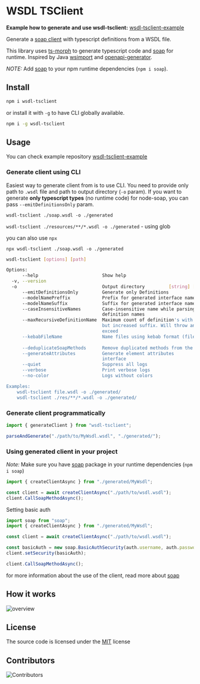 # WSDL TSClient

**Example how to generate and use wsdl-tsclient:** [wsdl-tsclient-example](https://github.com/dderevjanik/wsdl-tsclient-example)

Generate a [soap client](https://www.npmjs.com/package/soap) with typescript definitions from a WSDL file.

This library uses [ts-morph](https://www.npmjs.com/package/ts-morph) to generate typescript code and [soap](https://github.com/vpulim/node-soap) for runtime. Inspired by Java [wsimport](https://docs.oracle.com/javase/8/docs/technotes/tools/unix/wsimport.html) and [openapi-generator](https://github.com/OpenAPITools/openapi-generator).

*NOTE:* Add [soap](https://www.npmjs.com/package/soap) to your npm runtime dependencies (`npm i soap`).

## Install

```sh
npm i wsdl-tsclient
```

or install it with `-g` to have CLI globally available.

```sh
npm i -g wsdl-tsclient
```

## Usage

You can check example repository [wsdl-tsclient-example](https://github.com/dderevjanik/wsdl-tsclient-example)

### Generate client using CLI

Easiest way to generate client from is to use CLI. You need to provide only path to `.wsdl` file and
path to output directory (`-o` param). If you want to generate **only typescript types** (no runtime code) for node-soap, you can pass `--emitDefinitionsOnly` param.

`wsdl-tsclient ./soap.wsdl -o ./generated`

`wsdl-tsclient ./resources/**/*.wsdl -o ./generated` - using glob

you can also use `npx`

`npx wsdl-tsclient ./soap.wsdl -o ./generated`

```bash
wsdl-tsclient [options] [path]

Options:
      --help                        Show help                          [boolean]
  -v, --version                                                        [boolean]
  -o                                Output directory         [string] [required]
      --emitDefinitionsOnly         Generate only Definitions          [boolean]
      --modelNamePreffix            Prefix for generated interface names[string]
      --modelNameSuffix             Suffix for generated interface names[string]
      --caseInsensitiveNames        Case-insensitive name while parsing
                                    definition names                   [boolean]
      --maxRecursiveDefinitionName  Maximum count of definition's with same name
                                    but increased suffix. Will throw an error if
                                    exceed                              [number]
      --kebabFileName               Name files using kebab format (file-name.ts)
                                                                        [boolean]
      --deduplicateSoapMethods      Remove duplicated methods from the client 
      --generateAttributes          Generate element attributes        [boolean]
                                    interface                          [boolean]
      --quiet                       Suppress all logs                  [boolean]
      --verbose                     Print verbose logs                 [boolean]
      --no-color                    Logs without colors                [boolean]

Examples:
    wsdl-tsclient file.wsdl -o ./generated/
    wsdl-tsclient ./res/**/*.wsdl -o ./generated/
```

### Generate client programmatically

```typescript
import { generateClient } from "wsdl-tsclient";

parseAndGenerate("./path/to/MyWsdl.wsdl", "./generated/");
```

### Using generated client in your project

*Note:* Make sure you have [soap](https://www.npmjs.com/package/soap) package in your runtime dependencies (`npm i soap`)

```typescript
import { createClientAsync } from "./generated/MyWsdl";

const client = await createClientAsync("./path/to/wsdl.wsdl");
client.CallSoapMethodAsync();
```

Setting basic auth 

```typescript
import soap from "soap";
import { createClientAsync } from "./generated/MyWsdl";

const client = await createClientAsync("./path/to/wsdl.wsdl");

const basicAuth = new soap.BasicAuthSecurity(auth.username, auth.password);
client.setSecurity(basicAuth);

client.CallSoapMethodAsync();
```

for more information about the use of the client, read more about [soap](https://github.com/vpulim/node-soap)

## How it works

![overview](./docs/Overview.png)

## License

The source code is licensed under the [MIT](./LICENSE) license

## Contributors

![Contributors](https://contrib.rocks/image?repo=dderevjanik/wsdl-tsclient)
